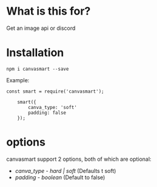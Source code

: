 # What is this for?

Get an image api or discord

# Installation

`npm i canvasmart --save`

Example:
```
const smart = require('canvasmart');

    smart({
        canva_type: 'soft'
        padding: false
    });
```

# options

canvasmart support 2 options, both of which are optional:

* *canva_type* - _hard | soft_ (Defaults t soft)
* *padding* - _boolean_ (Default to false)